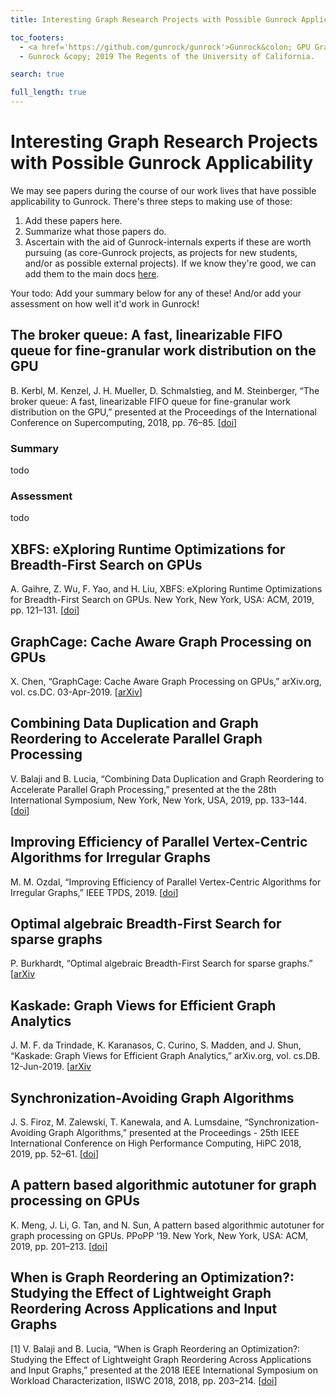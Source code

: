 ```yaml
---
title: Interesting Graph Research Projects with Possible Gunrock Applicability

toc_footers:
  - <a href='https://github.com/gunrock/gunrock'>Gunrock&colon; GPU Graph Analytics</a>
  - Gunrock &copy; 2019 The Regents of the University of California.

search: true

full_length: true
---
```


# Interesting Graph Research Projects with Possible Gunrock Applicability

We may see papers during the course of our work lives that have possible applicability to Gunrock. There's three steps to making use of those:

1. Add these papers here.
2. Summarize what those papers do.
3. Ascertain with the aid of Gunrock-internals experts if these are worth pursuing (as core-Gunrock projects, as projects for new students, and/or as possible external projects). If we know they're good, we can add them to the main docs [here](https://gunrock.github.io/docs/#possible-gunrock-projects).

Your todo: Add your summary below for any of these! And/or add your assessment on how well it'd work in Gunrock!

## The broker queue: A fast, linearizable FIFO queue for fine-granular work distribution on the GPU

B. Kerbl, M. Kenzel, J. H. Mueller, D. Schmalstieg, and M. Steinberger, “The broker queue: A fast, linearizable FIFO queue for fine-granular work distribution on the GPU,” presented at the Proceedings of the International Conference on Supercomputing, 2018, pp. 76–85. [[doi](https://doi.org/10.1145/3205289.3205291)]

### Summary

todo

### Assessment

todo

## XBFS: eXploring Runtime Optimizations for Breadth-First Search on GPUs

A. Gaihre, Z. Wu, F. Yao, and H. Liu, XBFS: eXploring Runtime Optimizations for Breadth-First Search on GPUs. New York, New York, USA: ACM, 2019, pp. 121–131. [[doi](https://doi.org/10.1145/3183713.3183735)]


## GraphCage: Cache Aware Graph Processing on GPUs

X. Chen, “GraphCage: Cache Aware Graph Processing on GPUs,” arXiv.org, vol. cs.DC. 03-Apr-2019. [[arXiv](https://arxiv.org/abs/1904.02241v1)]

## Combining Data Duplication and Graph Reordering to Accelerate Parallel Graph Processing

V. Balaji and B. Lucia, “Combining Data Duplication and Graph Reordering to Accelerate Parallel Graph Processing,” presented at the the 28th International Symposium, New York, New York, USA, 2019, pp. 133–144. [[doi](10.1145/3307681.3326609)]

## Improving Efficiency of Parallel Vertex-Centric Algorithms for Irregular Graphs

M. M. Ozdal, “Improving Efficiency of Parallel Vertex-Centric Algorithms for Irregular Graphs,” IEEE TPDS, 2019. [[doi](https://doi.org/10.1109/TPDS.2019.2906166)]


## Optimal algebraic Breadth-First Search for sparse graphs

P. Burkhardt, “Optimal algebraic Breadth-First Search for sparse graphs.” [[arXiv](https://arxiv.org/abs/1906.03113)


## Kaskade: Graph Views for Efficient Graph Analytics

J. M. F. da Trindade, K. Karanasos, C. Curino, S. Madden, and J. Shun, “Kaskade: Graph Views for Efficient Graph Analytics,” arXiv.org, vol. cs.DB. 12-Jun-2019. [[arXiv](https://arxiv.org/abs/1906.05162v1)

## Synchronization-Avoiding Graph Algorithms

J. S. Firoz, M. Zalewski, T. Kanewala, and A. Lumsdaine, “Synchronization-Avoiding Graph Algorithms,” presented at the Proceedings - 25th IEEE International Conference on High Performance Computing, HiPC 2018, 2019, pp. 52–61. [[doi](https://doi.org/10.1109/HiPC.2018.00015)]

## A pattern based algorithmic autotuner for graph processing on GPUs

K. Meng, J. Li, G. Tan, and N. Sun, A pattern based algorithmic autotuner for graph processing on GPUs. PPoPP '19. New York, New York, USA: ACM, 2019, pp. 201–213. [[doi](https://dx.doi.org/10.1145/3293883.3295716)]

## When is Graph Reordering an Optimization?: Studying the Effect of Lightweight Graph Reordering Across Applications and Input Graphs

[1] V. Balaji and B. Lucia, “When is Graph Reordering an Optimization?: Studying the Effect of Lightweight Graph Reordering Across Applications and Input Graphs,” presented at the 2018 IEEE International Symposium on Workload Characterization, IISWC 2018, 2018, pp. 203–214. [[doi](https://dx.doi.org/10.1109/IISWC.2018.8573478)]
